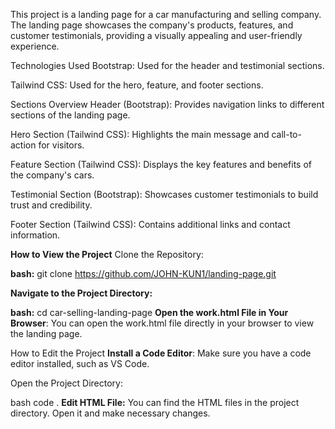 This project is a landing page for a car manufacturing and selling company. The landing page showcases the company's products, features, and customer testimonials, providing a visually appealing and user-friendly experience.

Technologies Used
Bootstrap: Used for the header and testimonial sections.

Tailwind CSS: Used for the hero, feature, and footer sections.

Sections Overview
Header (Bootstrap): Provides navigation links to different sections of the landing page.

Hero Section (Tailwind CSS): Highlights the main message and call-to-action for visitors.

Feature Section (Tailwind CSS): Displays the key features and benefits of the company's cars.

Testimonial Section (Bootstrap): Showcases customer testimonials to build trust and credibility.

Footer Section (Tailwind CSS): Contains additional links and contact information.

**How to View the Project**
Clone the Repository:

**bash:**
git clone https://github.com/JOHN-KUN1/landing-page.git

**Navigate to the Project Directory:**

**bash:**
cd car-selling-landing-page
**Open the work.html File in Your Browser**: You can open the work.html file directly in your browser to view the landing page.

How to Edit the Project
**Install a Code Editor**: Make sure you have a code editor installed, such as VS Code.

Open the Project Directory:

bash
code .
**Edit HTML File:** You can find the HTML files in the project directory. Open it and make necessary changes.
